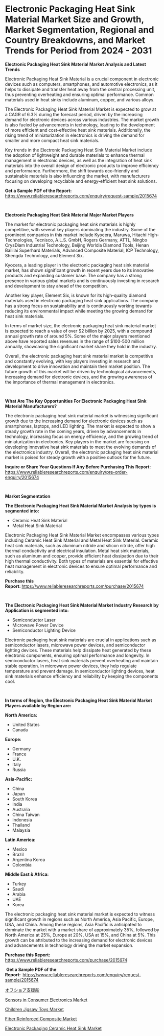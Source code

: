 <p><h1>Electronic Packaging Heat Sink Material Market Size and Growth, Market Segmentation, Regional and Country Breakdowns, and Market Trends for Period from 2024 -  2031</h1></p><p><strong>Electronic Packaging Heat Sink Material Market Analysis and Latest Trends</strong></p>
<p><p>Electronic Packaging Heat Sink Material is a crucial component in electronic devices such as computers, smartphones, and automotive electronics, as it helps to dissipate and transfer heat away from the central processing unit, thus preventing overheating and ensuring optimal performance. Common materials used in heat sinks include aluminum, copper, and various alloys.</p><p>The Electronic Packaging Heat Sink Material Market is expected to grow at a CAGR of 6.3% during the forecast period, driven by the increasing demand for electronic devices across various industries. The market growth is also fueled by advancements in technology, leading to the development of more efficient and cost-effective heat sink materials. Additionally, the rising trend of miniaturization in electronics is driving the demand for smaller and more compact heat sink materials.</p><p>Key trends in the Electronic Packaging Heat Sink Material Market include the adoption of lightweight and durable materials to enhance thermal management in electronic devices, as well as the integration of heat sink materials into the overall design of electronic products to improve efficiency and performance. Furthermore, the shift towards eco-friendly and sustainable materials is also influencing the market, with manufacturers focusing on developing recyclable and energy-efficient heat sink solutions.</p></p>
<p><strong>Get a Sample PDF of the Report:&nbsp;</strong> <a href="https://www.reliableresearchreports.com/enquiry/request-sample/2015674">https://www.reliableresearchreports.com/enquiry/request-sample/2015674</a></p>
<p>&nbsp;</p>
<p><strong>Electronic Packaging Heat Sink Material Major Market Players</strong></p>
<p><p>The market for electronic packaging heat sink materials is highly competitive, with several key players dominating the industry. Some of the prominent companies in this market include Kyocera, Maruwa, Hitachi High-Technologies, Tecnisco, A.L.S. GmbH, Rogers Germany, ATTL, Ningbo CrysDiam Industrial Technology, Beijing Worldia Diamond Tools, Henan Baililai Superhard Materials, Advanced Composite Material, ICP Technology, Shengda Technology, and Element Six.</p><p>Kyocera, a leading player in the electronic packaging heat sink material market, has shown significant growth in recent years due to its innovative products and expanding customer base. The company has a strong presence in various global markets and is continuously investing in research and development to stay ahead of the competition.</p><p>Another key player, Element Six, is known for its high-quality diamond materials used in electronic packaging heat sink applications. The company has a strong focus on sustainability and is continuously working towards reducing its environmental impact while meeting the growing demand for heat sink materials.</p><p>In terms of market size, the electronic packaging heat sink material market is expected to reach a value of over $2 billion by 2025, with a compound annual growth rate of around 5%. Some of the major players mentioned above have reported sales revenues in the range of $100-500 million annually, showcasing the significant market share they hold in the industry.</p><p>Overall, the electronic packaging heat sink material market is competitive and constantly evolving, with key players investing in research and development to drive innovation and maintain their market position. The future growth of this market will be driven by technological advancements, increasing demand for electronic devices, and the growing awareness of the importance of thermal management in electronics.</p></p>
<p>&nbsp;</p>
<p><strong>What Are The Key Opportunities For Electronic Packaging Heat Sink Material Manufacturers?</strong></p>
<p><p>The electronic packaging heat sink material market is witnessing significant growth due to the increasing demand for electronic devices such as smartphones, laptops, and LED lighting. The market is expected to show a steady growth rate in the coming years, driven by advancements in technology, increasing focus on energy efficiency, and the growing trend of miniaturization in electronics. Key players in the market are focusing on developing innovative heat sink materials to meet the evolving demands of the electronics industry. Overall, the electronic packaging heat sink material market is poised for steady growth with a positive outlook for the future.</p></p>
<p><strong>Inquire or Share Your Questions If Any Before Purchasing This Report:</strong> <a href="https://www.reliableresearchreports.com/enquiry/pre-order-enquiry/2015674">https://www.reliableresearchreports.com/enquiry/pre-order-enquiry/2015674</a></p>
<p>&nbsp;</p>
<p><strong>Market Segmentation</strong></p>
<p><strong>The Electronic Packaging Heat Sink Material Market Analysis by types is segmented into:</strong></p>
<p><ul><li>Ceramic Heat Sink Material</li><li>Metal Heat Sink Material</li></ul></p>
<p><p>Electronic Packaging Heat Sink Material Market encompasses various types including Ceramic Heat Sink Material and Metal Heat Sink Material. Ceramic heat sink materials, such as aluminum nitride and silicon nitride, offer high thermal conductivity and electrical insulation. Metal heat sink materials, such as aluminum and copper, provide efficient heat dissipation due to their high thermal conductivity. Both types of materials are essential for effective heat management in electronic devices to ensure optimal performance and reliability.</p></p>
<p><strong>Purchase this Report:&nbsp;</strong><a href="https://www.reliableresearchreports.com/purchase/2015674">https://www.reliableresearchreports.com/purchase/2015674</a></p>
<p>&nbsp;</p>
<p><strong>The Electronic Packaging Heat Sink Material Market Industry Research by Application is segmented into:</strong></p>
<p><ul><li>Semiconductor Laser</li><li>Microwave Power Device</li><li>Semiconductor Lighting Device</li></ul></p>
<p><p>Electronic packaging heat sink materials are crucial in applications such as semiconductor lasers, microwave power devices, and semiconductor lighting devices. These materials help dissipate heat generated by these electronic components, ensuring optimal performance and longevity. In semiconductor lasers, heat sink materials prevent overheating and maintain stable operation. In microwave power devices, they help regulate temperature and prevent damage. In semiconductor lighting devices, heat sink materials enhance efficiency and reliability by keeping the components cool.</p></p>
<p>&nbsp;</p>
<p><strong>In terms of Region, the Electronic Packaging Heat Sink Material Market Players available by Region are:</strong></p>
<p>
    <p> <strong> North America: </strong>
        <ul>
            <li>United States</li>
            <li>Canada</li>
        </ul>
        </p> 
    <p> <strong> Europe: </strong>
        <ul>
            <li>Germany</li>
            <li>France</li>
            <li>U.K.</li>
            <li>Italy</li>
            <li>Russia</li>
        </ul>
        </p> 
    <p> <strong> Asia-Pacific: </strong>
        <ul>
            <li>China</li>
            <li>Japan</li>
            <li>South Korea</li>
            <li>India</li>
            <li>Australia</li>
            <li>China Taiwan</li>
            <li>Indonesia</li>
            <li>Thailand</li>
            <li>Malaysia</li>
        </ul>
        </p> 
    <p> <strong> Latin America: </strong>
        <ul>
            <li>Mexico</li>
            <li>Brazil</li>
            <li>Argentina Korea</li>
            <li>Colombia</li>
        </ul>
        </p> 
    <p> <strong> Middle East & Africa: </strong>
        <ul>
            <li>Turkey</li>
            <li>Saudi</li>
            <li>Arabia</li>
            <li>UAE</li>
            <li>Korea</li>
        </ul>
    </p>
    </p>
<p><p>The electronic packaging heat sink material market is expected to witness significant growth in regions such as North America, Asia Pacific, Europe, USA, and China. Among these regions, Asia Pacific is anticipated to dominate the market with a market share of approximately 35%, followed by North America at 25%, Europe at 20%, USA at 15%, and China at 5%. This growth can be attributed to the increasing demand for electronic devices and advancements in technology driving the market expansion.</p></p>
<p><strong>Purchase this Report: </strong><a href="https://www.reliableresearchreports.com/purchase/2015674">https://www.reliableresearchreports.com/purchase/2015674</a></p>
<p>&nbsp;<strong>Get a Sample PDF of the Report:&nbsp;&nbsp;</strong><a href="https://www.reliableresearchreports.com/enquiry/request-sample/2015674">https://www.reliableresearchreports.com/enquiry/request-sample/2015674</a></p>
<p><strong></strong></p>
<p><p><a href="https://github.com/hwbcz413288296/Market-Research-Report-List-1/blob/main/2017101185896.md">オフショア支援船</a></p><p><a href="https://sore-arch-6db.notion.site/Sensors-in-Consumer-Electronics-Market-Provides-Detailed-Segmentation-of-this-Market-based-on-Type--1af56ec28f5e4beeafd3372eb27379cd">Sensors in Consumer Electronics Market</a></p><p><a href="https://issuu.com/reportprime-2/docs/children-jigsaw-toys-market-size-2030.pptx">Children Jigsaw Toys Market</a></p><p><a href="https://view.publitas.com/reportprime-1/fiber-reinforced-composite-market-size-furnishes-valuable-information-encompassing-market-share-market-trends-and-projections-spanning-from-2024-to-2031/">Fiber Reinforced Composite Market</a></p><p><a href="https://github.com/Chiragrp22/Market-Research-Report-List-3/blob/main/electronic-packaging-ceramic-heat-sink-market.md">Electronic Packaging Ceramic Heat Sink Market</a></p></p>